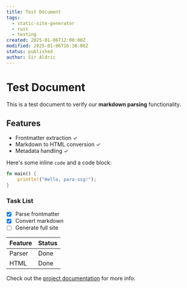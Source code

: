```yaml
---
title: Test Document
tags:
  - static-site-generator
  - rust
  - testing
created: 2025-01-06T12:00:00Z
modified: 2025-01-06T16:30:00Z
status: published
author: Sir Aldric
---
```


# Test Document

This is a test document to verify our **markdown parsing** functionality.

## Features

- Frontmatter extraction ✓
- Markdown to HTML conversion ✓
- Metadata handling ✓

Here's some inline `code` and a code block:

```rust
fn main() {
    println!("Hello, para-ssg!");
}
```

### Task List

- [x] Parse frontmatter
- [x] Convert markdown
- [ ] Generate full site

| Feature | Status |
| ------- | ------ |
| Parser  | Done   |
| HTML    | Done   |

Check out the [project documentation](./README.md) for more info.
